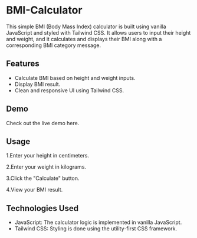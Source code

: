 # BMI-Calculator
This simple BMI (Body Mass Index) calculator is built using vanilla JavaScript and styled with Tailwind CSS. It allows users to input their height and weight, and it calculates and displays their BMI along with a corresponding BMI category message.

## Features
* Calculate BMI based on height and weight inputs.
* Display BMI result.
* Clean and responsive UI using Tailwind CSS.

## Demo
Check out the live demo here.

## Usage
1.Enter your height in centimeters.

2.Enter your weight in kilograms.

3.Click the "Calculate" button.

4.View your BMI result.

## Technologies Used
* JavaScript: The calculator logic is implemented in vanilla JavaScript.
* Tailwind CSS: Styling is done using the utility-first CSS framework.
